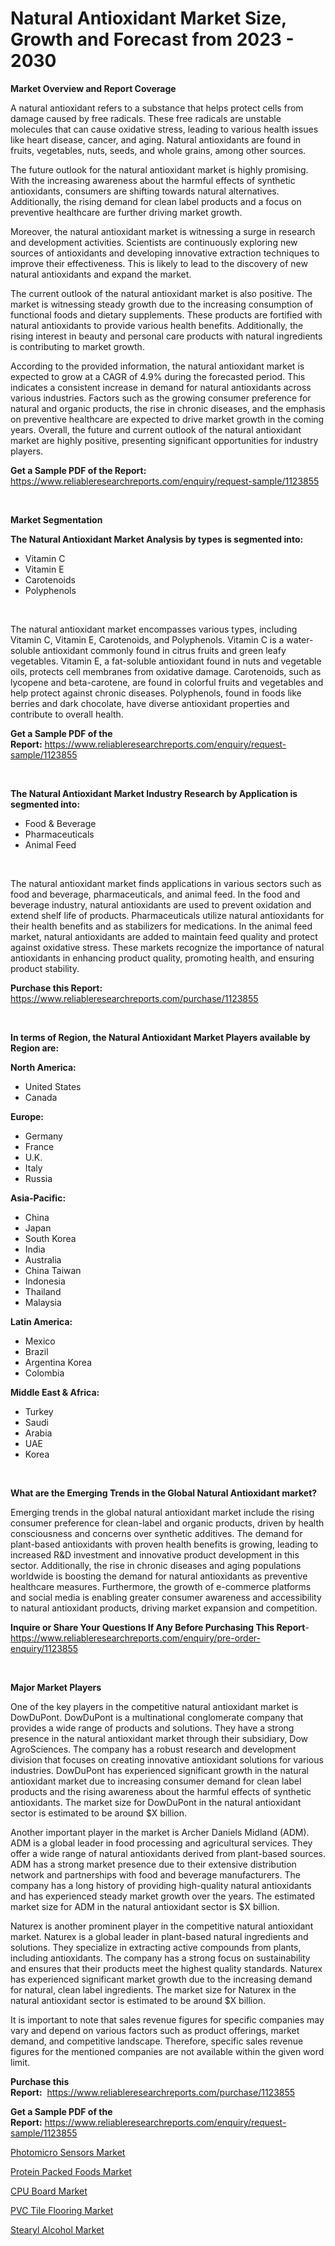 <p><h1>Natural Antioxidant Market Size, Growth and Forecast from 2023 - 2030</h1></p><p><strong>Market Overview and Report Coverage</strong></p>
<p><p>A natural antioxidant refers to a substance that helps protect cells from damage caused by free radicals. These free radicals are unstable molecules that can cause oxidative stress, leading to various health issues like heart disease, cancer, and aging. Natural antioxidants are found in fruits, vegetables, nuts, seeds, and whole grains, among other sources.</p><p>The future outlook for the natural antioxidant market is highly promising. With the increasing awareness about the harmful effects of synthetic antioxidants, consumers are shifting towards natural alternatives. Additionally, the rising demand for clean label products and a focus on preventive healthcare are further driving market growth.</p><p>Moreover, the natural antioxidant market is witnessing a surge in research and development activities. Scientists are continuously exploring new sources of antioxidants and developing innovative extraction techniques to improve their effectiveness. This is likely to lead to the discovery of new natural antioxidants and expand the market.</p><p>The current outlook of the natural antioxidant market is also positive. The market is witnessing steady growth due to the increasing consumption of functional foods and dietary supplements. These products are fortified with natural antioxidants to provide various health benefits. Additionally, the rising interest in beauty and personal care products with natural ingredients is contributing to market growth.</p><p>According to the provided information, the natural antioxidant market is expected to grow at a CAGR of 4.9% during the forecasted period. This indicates a consistent increase in demand for natural antioxidants across various industries. Factors such as the growing consumer preference for natural and organic products, the rise in chronic diseases, and the emphasis on preventive healthcare are expected to drive market growth in the coming years. Overall, the future and current outlook of the natural antioxidant market are highly positive, presenting significant opportunities for industry players.</p></p>
<p><strong>Get a Sample PDF of the Report:</strong> <a href="https://www.reliableresearchreports.com/enquiry/request-sample/1123855">https://www.reliableresearchreports.com/enquiry/request-sample/1123855</a></p>
<p>&nbsp;</p>
<p><strong>Market Segmentation</strong></p>
<p><strong>The Natural Antioxidant Market Analysis by types is segmented into:</strong></p>
<p><ul><li>Vitamin C</li><li>Vitamin E</li><li>Carotenoids</li><li>Polyphenols</li></ul></p>
<p>&nbsp;</p>
<p><p>The natural antioxidant market encompasses various types, including Vitamin C, Vitamin E, Carotenoids, and Polyphenols. Vitamin C is a water-soluble antioxidant commonly found in citrus fruits and green leafy vegetables. Vitamin E, a fat-soluble antioxidant found in nuts and vegetable oils, protects cell membranes from oxidative damage. Carotenoids, such as lycopene and beta-carotene, are found in colorful fruits and vegetables and help protect against chronic diseases. Polyphenols, found in foods like berries and dark chocolate, have diverse antioxidant properties and contribute to overall health.</p></p>
<p><strong>Get a Sample PDF of the Report:</strong>&nbsp;<a href="https://www.reliableresearchreports.com/enquiry/request-sample/1123855">https://www.reliableresearchreports.com/enquiry/request-sample/1123855</a></p>
<p>&nbsp;</p>
<p><strong>The Natural Antioxidant Market Industry Research by Application is segmented into:</strong></p>
<p><ul><li>Food & Beverage</li><li>Pharmaceuticals</li><li>Animal Feed</li></ul></p>
<p>&nbsp;</p>
<p><p>The natural antioxidant market finds applications in various sectors such as food and beverage, pharmaceuticals, and animal feed. In the food and beverage industry, natural antioxidants are used to prevent oxidation and extend shelf life of products. Pharmaceuticals utilize natural antioxidants for their health benefits and as stabilizers for medications. In the animal feed market, natural antioxidants are added to maintain feed quality and protect against oxidative stress. These markets recognize the importance of natural antioxidants in enhancing product quality, promoting health, and ensuring product stability.</p></p>
<p><strong>Purchase this Report:</strong>&nbsp; <a href="https://www.reliableresearchreports.com/purchase/1123855">https://www.reliableresearchreports.com/purchase/1123855</a></p>
<p>&nbsp;</p>
<p><strong>In terms of Region, the Natural Antioxidant Market Players available by Region are:</strong></p>
<p>
    <p> <strong> North America: </strong>
        <ul>
            <li>United States</li>
            <li>Canada</li>
        </ul>
        </p> 
    <p> <strong> Europe: </strong>
        <ul>
            <li>Germany</li>
            <li>France</li>
            <li>U.K.</li>
            <li>Italy</li>
            <li>Russia</li>
        </ul>
        </p> 
    <p> <strong> Asia-Pacific: </strong>
        <ul>
            <li>China</li>
            <li>Japan</li>
            <li>South Korea</li>
            <li>India</li>
            <li>Australia</li>
            <li>China Taiwan</li>
            <li>Indonesia</li>
            <li>Thailand</li>
            <li>Malaysia</li>
        </ul>
        </p> 
    <p> <strong> Latin America: </strong>
        <ul>
            <li>Mexico</li>
            <li>Brazil</li>
            <li>Argentina Korea</li>
            <li>Colombia</li>
        </ul>
        </p> 
    <p> <strong> Middle East & Africa: </strong>
        <ul>
            <li>Turkey</li>
            <li>Saudi</li>
            <li>Arabia</li>
            <li>UAE</li>
            <li>Korea</li>
        </ul>
    </p>
    </p>
<p>&nbsp;</p>
<p><strong>What are the Emerging Trends in the Global Natural Antioxidant market?</strong></p>
<p><p>Emerging trends in the global natural antioxidant market include the rising consumer preference for clean-label and organic products, driven by health consciousness and concerns over synthetic additives. The demand for plant-based antioxidants with proven health benefits is growing, leading to increased R&D investment and innovative product development in this sector. Additionally, the rise in chronic diseases and aging populations worldwide is boosting the demand for natural antioxidants as preventive healthcare measures. Furthermore, the growth of e-commerce platforms and social media is enabling greater consumer awareness and accessibility to natural antioxidant products, driving market expansion and competition.</p></p>
<p><strong>Inquire or Share Your Questions If Any Before Purchasing This Report</strong>- <a href="https://www.reliableresearchreports.com/enquiry/pre-order-enquiry/1123855">https://www.reliableresearchreports.com/enquiry/pre-order-enquiry/1123855</a></p>
<p>&nbsp;</p>
<p><strong>Major Market Players</strong></p>
<p><p>One of the key players in the competitive natural antioxidant market is DowDuPont. DowDuPont is a multinational conglomerate company that provides a wide range of products and solutions. They have a strong presence in the natural antioxidant market through their subsidiary, Dow AgroSciences. The company has a robust research and development division that focuses on creating innovative antioxidant solutions for various industries. DowDuPont has experienced significant growth in the natural antioxidant market due to increasing consumer demand for clean label products and the rising awareness about the harmful effects of synthetic antioxidants. The market size for DowDuPont in the natural antioxidant sector is estimated to be around $X billion.</p><p>Another important player in the market is Archer Daniels Midland (ADM). ADM is a global leader in food processing and agricultural services. They offer a wide range of natural antioxidants derived from plant-based sources. ADM has a strong market presence due to their extensive distribution network and partnerships with food and beverage manufacturers. The company has a long history of providing high-quality natural antioxidants and has experienced steady market growth over the years. The estimated market size for ADM in the natural antioxidant sector is $X billion.</p><p>Naturex is another prominent player in the competitive natural antioxidant market. Naturex is a global leader in plant-based natural ingredients and solutions. They specialize in extracting active compounds from plants, including antioxidants. The company has a strong focus on sustainability and ensures that their products meet the highest quality standards. Naturex has experienced significant market growth due to the increasing demand for natural, clean label ingredients. The market size for Naturex in the natural antioxidant sector is estimated to be around $X billion.</p><p>It is important to note that sales revenue figures for specific companies may vary and depend on various factors such as product offerings, market demand, and competitive landscape. Therefore, specific sales revenue figures for the mentioned companies are not available within the given word limit.</p></p>
<p><strong>Purchase this Report:</strong>&nbsp;&nbsp;<a href="https://www.reliableresearchreports.com/purchase/1123855">https://www.reliableresearchreports.com/purchase/1123855</a></p>
<p></p>
<p><strong>Get a Sample PDF of the Report:</strong>&nbsp;<a href="https://www.reliableresearchreports.com/enquiry/request-sample/1123855">https://www.reliableresearchreports.com/enquiry/request-sample/1123855</a></p>
<p><p><a href="https://medium.com/@dennisoliver07/photomicro-sensors-market-size-and-market-trends-complete-industry-overview-2023-to-2030-8a19f4404a6a">Photomicro Sensors Market</a></p><p><a href="https://medium.com/@blockchainbaron55/protein-packed-foods-market-report-reveals-the-latest-trends-and-growth-opportunities-of-this-0e2ded2e837d">Protein Packed Foods Market</a></p><p><a href="https://medium.com/@jamesromero59/cpu-board-market-size-cagr-trends-2024-2030-c84ae1370adf">CPU Board Market</a></p><p><a href="https://github.com/dziulagalemab/Market-Research-Report-List-1/blob/main/pvc-tile-flooring-market.md">PVC Tile Flooring Market</a></p><p><a href="https://github.com/jonneygiverf/Market-Research-Report-List-1/blob/main/stearyl-alcohol-market.md">Stearyl Alcohol Market</a></p></p>